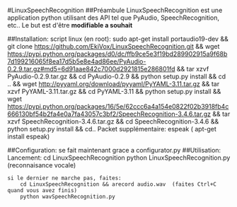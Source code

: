 #LinuxSpeechRecognition
##Préambule
LinuxSpeechRecognition est une application python utilisant des API tel que PyAudio, SpeechRecognition, etc..
Le but est d'être __modifiable a souhait__

##Installation:
    script linux (en root):
        sudo apt-get install portaudio19-dev && git clone https://github.com/EkiVox/LinuxSpeechRecognition.git && wget https://pypi.python.org/packages/d0/dc/ffb9ce5e3f19bd289902915a9f68b7d199216065f8ea17d5b5e8e4ad86ee/PyAudio-0.2.9.tar.gz#md5=6d91aae842c7000d2921815e286801fd && tar xzvf PyAudio-0.2.9.tar.gz && cd PyAudio-0.2.9 && python setup.py install && cd .. && wget http://pyyaml.org/download/pyyaml/PyYAML-3.11.tar.gz && tar xzvf PyYAML-3.11.tar.gz && cd PyYAML-3.11 && python setup.py install && wget https://pypi.python.org/packages/16/5e/62ccc6a4a154e0822f02b3918fb4c666130bf54b2fa4e0a7fa43057c3bf2/SpeechRecognition-3.4.6.tar.gz && tar xzvf SpeechRecognition-3.4.6.tar.gz && cd SpeechRecognition-3.4.6 && python setup.py install && cd.. 
    Packet supplémentaire:
        espeak ( apt-get install espeak)

##Configuration:
    se fait maintenant grace a configurator.py
##Utilisation:
    Lancement:
        cd LinuxSpeechRecognition
        python LinuxSpeechRecognition.py (reconnaisance vocale)
           
    si le dernier ne marche pas, faites:
        cd LinuxSpeechRecognition && arecord audio.wav  (faites Ctrl+C quand vous avez finis)
        python wavSpeechRecognition.py

